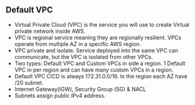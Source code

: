 ## Default VPC

- Virtual Private Cloud (VPC) is the service you will use to create Virtual private network inside AWS.
- VPC is regional service meaning they are regionally resilient. VPCs operate from multiple AZ in a specific AWS region.
- VPC private and isolate. Service deployed into the same VPC can communicate, but the VPC is isolated from other VPCs. 
- Two types: Default VPC and Custom VPCs in side a region. 1 Default VPC in per region and can have many custom VPCs in a region.
- Default VPC CICD is always 172.31.0.0/16. In the region each AZ have /20 subnet.
- Internet Gateway(IGW), Security Group (SG) & NACL
- Subnets assign public IPv4 address.
